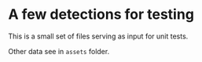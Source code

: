 # A few detections for testing

This is a small set of files serving as input for unit tests.

Other data see in `assets` folder.
